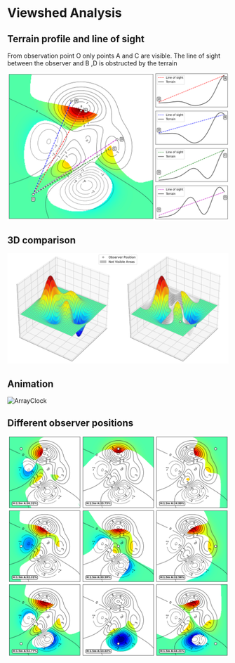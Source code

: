 # Viewshed Analysis

## Terrain profile and line of sight
From observation point O only points A and C are visible. The line of sight between the observer and B ,D is obstructed by the terrain

![ArrayClock](imgs/terrain_slices.png)

## 3D comparison
![ArrayClock](imgs/3D_comparison.png)

## Animation
![ArrayClock](imgs/animation2.gif)

## Different observer positions

![ArrayClock](imgs/observer_position_3.png)
